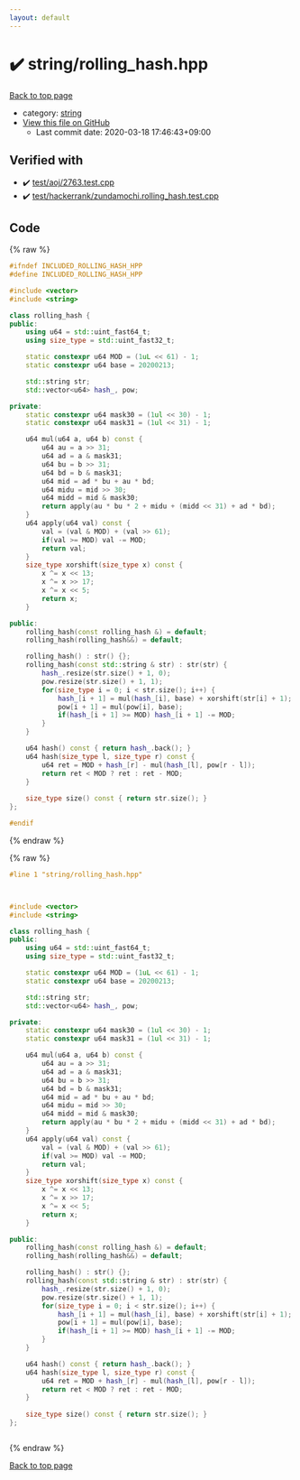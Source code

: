 ```yaml
---
layout: default
---
```


<!-- mathjax config similar to math.stackexchange -->
<script type="text/javascript" async
  src="https://cdnjs.cloudflare.com/ajax/libs/mathjax/2.7.5/MathJax.js?config=TeX-MML-AM_CHTML">
</script>
<script type="text/x-mathjax-config">
  MathJax.Hub.Config({
    TeX: { equationNumbers: { autoNumber: "AMS" }},
    tex2jax: {
      inlineMath: [ ['$','$'] ],
      processEscapes: true
    },
    "HTML-CSS": { matchFontHeight: false },
    displayAlign: "left",
    displayIndent: "2em"
  });
</script>

<script type="text/javascript" src="https://cdnjs.cloudflare.com/ajax/libs/jquery/3.4.1/jquery.min.js"></script>
<script src="https://cdn.jsdelivr.net/npm/jquery-balloon-js@1.1.2/jquery.balloon.min.js" integrity="sha256-ZEYs9VrgAeNuPvs15E39OsyOJaIkXEEt10fzxJ20+2I=" crossorigin="anonymous"></script>
<script type="text/javascript" src="../../assets/js/copy-button.js"></script>
<link rel="stylesheet" href="../../assets/css/copy-button.css" />


# :heavy_check_mark: string/rolling_hash.hpp

<a href="../../index.html">Back to top page</a>

* category: <a href="../../index.html#b45cffe084dd3d20d928bee85e7b0f21">string</a>
* <a href="{{ site.github.repository_url }}/blob/master/string/rolling_hash.hpp">View this file on GitHub</a>
    - Last commit date: 2020-03-18 17:46:43+09:00




## Verified with

* :heavy_check_mark: <a href="../../verify/test/aoj/2763.test.cpp.html">test/aoj/2763.test.cpp</a>
* :heavy_check_mark: <a href="../../verify/test/hackerrank/zundamochi.rolling_hash.test.cpp.html">test/hackerrank/zundamochi.rolling_hash.test.cpp</a>


## Code

<a id="unbundled"></a>
{% raw %}
```cpp
#ifndef INCLUDED_ROLLING_HASH_HPP
#define INCLUDED_ROLLING_HASH_HPP

#include <vector>
#include <string>

class rolling_hash {
public:
	using u64 = std::uint_fast64_t;
	using size_type = std::uint_fast32_t;

	static constexpr u64 MOD = (1uL << 61) - 1;
	static constexpr u64 base = 20200213;

	std::string str;
	std::vector<u64> hash_, pow;

private:
	static constexpr u64 mask30 = (1ul << 30) - 1;
	static constexpr u64 mask31 = (1ul << 31) - 1;

	u64 mul(u64 a, u64 b) const {
		u64 au = a >> 31;
		u64 ad = a & mask31;
		u64 bu = b >> 31;
		u64 bd = b & mask31;
		u64 mid = ad * bu + au * bd;
		u64 midu = mid >> 30;
		u64 midd = mid & mask30;
		return apply(au * bu * 2 + midu + (midd << 31) + ad * bd);
	}
	u64 apply(u64 val) const {
		val = (val & MOD) + (val >> 61);
		if(val >= MOD) val -= MOD;
		return val;
	}
	size_type xorshift(size_type x) const {
		x ^= x << 13;
		x ^= x >> 17;
		x ^= x << 5;
		return x;
	}

public:
	rolling_hash(const rolling_hash &) = default;
	rolling_hash(rolling_hash&&) = default;

	rolling_hash() : str() {};
	rolling_hash(const std::string & str) : str(str) {
		hash_.resize(str.size() + 1, 0);
		pow.resize(str.size() + 1, 1);
		for(size_type i = 0; i < str.size(); i++) {
			hash_[i + 1] = mul(hash_[i], base) + xorshift(str[i] + 1);
			pow[i + 1] = mul(pow[i], base);
			if(hash_[i + 1] >= MOD) hash_[i + 1] -= MOD;
		}
	}

	u64 hash() const { return hash_.back(); }
	u64 hash(size_type l, size_type r) const {
		u64 ret = MOD + hash_[r] - mul(hash_[l], pow[r - l]);
		return ret < MOD ? ret : ret - MOD;
	}
	
	size_type size() const { return str.size(); }
};

#endif

```
{% endraw %}

<a id="bundled"></a>
{% raw %}
```cpp
#line 1 "string/rolling_hash.hpp"



#include <vector>
#include <string>

class rolling_hash {
public:
	using u64 = std::uint_fast64_t;
	using size_type = std::uint_fast32_t;

	static constexpr u64 MOD = (1uL << 61) - 1;
	static constexpr u64 base = 20200213;

	std::string str;
	std::vector<u64> hash_, pow;

private:
	static constexpr u64 mask30 = (1ul << 30) - 1;
	static constexpr u64 mask31 = (1ul << 31) - 1;

	u64 mul(u64 a, u64 b) const {
		u64 au = a >> 31;
		u64 ad = a & mask31;
		u64 bu = b >> 31;
		u64 bd = b & mask31;
		u64 mid = ad * bu + au * bd;
		u64 midu = mid >> 30;
		u64 midd = mid & mask30;
		return apply(au * bu * 2 + midu + (midd << 31) + ad * bd);
	}
	u64 apply(u64 val) const {
		val = (val & MOD) + (val >> 61);
		if(val >= MOD) val -= MOD;
		return val;
	}
	size_type xorshift(size_type x) const {
		x ^= x << 13;
		x ^= x >> 17;
		x ^= x << 5;
		return x;
	}

public:
	rolling_hash(const rolling_hash &) = default;
	rolling_hash(rolling_hash&&) = default;

	rolling_hash() : str() {};
	rolling_hash(const std::string & str) : str(str) {
		hash_.resize(str.size() + 1, 0);
		pow.resize(str.size() + 1, 1);
		for(size_type i = 0; i < str.size(); i++) {
			hash_[i + 1] = mul(hash_[i], base) + xorshift(str[i] + 1);
			pow[i + 1] = mul(pow[i], base);
			if(hash_[i + 1] >= MOD) hash_[i + 1] -= MOD;
		}
	}

	u64 hash() const { return hash_.back(); }
	u64 hash(size_type l, size_type r) const {
		u64 ret = MOD + hash_[r] - mul(hash_[l], pow[r - l]);
		return ret < MOD ? ret : ret - MOD;
	}
	
	size_type size() const { return str.size(); }
};



```
{% endraw %}

<a href="../../index.html">Back to top page</a>

